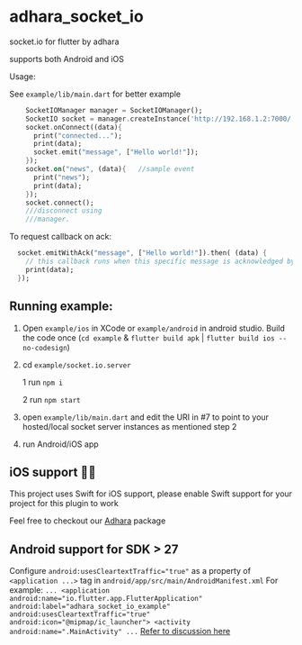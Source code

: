 # adhara_socket_io

socket.io for flutter by adhara

supports both Android and iOS


Usage:

See `example/lib/main.dart` for better example

```dart
    SocketIOManager manager = SocketIOManager();
    SocketIO socket = manager.createInstance('http://192.168.1.2:7000/');       //TODO change the port  accordingly
    socket.onConnect((data){
      print("connected...");
      print(data);
      socket.emit("message", ["Hello world!"]);
    });
    socket.on("news", (data){   //sample event
      print("news");
      print(data);
    });
    socket.connect();
    ///disconnect using
    ///manager.

```

To request callback on ack:
```dart
  socket.emitWithAck("message", ["Hello world!"]).then( (data) {
    // this callback runs when this specific message is acknowledged by the server
    print(data);
  });
```

## Running example:


1. Open `example/ios` in XCode or `example/android` in android studio. Build the code once (`cd example` & `flutter build apk` | `flutter build ios --no-codesign`)
2. cd `example/socket.io.server`

	1 run `npm i`

	2 run `npm start`

3. open `example/lib/main.dart` and edit the URI in #7 to point to your hosted/local socket server instances as mentioned step 2
4. run Android/iOS app

## iOS support 📢📢
This project uses Swift for iOS support, please enable Swift support for your project for this plugin to work

Feel free to checkout our [Adhara](https://pub.dartlang.org/packages/adhara) package


## Android support for SDK > 27

Configure `android:usesCleartextTraffic="true"` as a property of `<application ...>` tag in `android/app/src/main/AndroidManifest.xml`
For example:
    ```
    ...
    <application
            android:name="io.flutter.app.FlutterApplication"
            android:label="adhara_socket_io_example"
            android:usesCleartextTraffic="true"
            android:icon="@mipmap/ic_launcher">
            <activity
                android:name=".MainActivity"
                ...
    ```
[Refer to discussion here](https://github.com/infitio/flutter_socket_io/issues/42)
